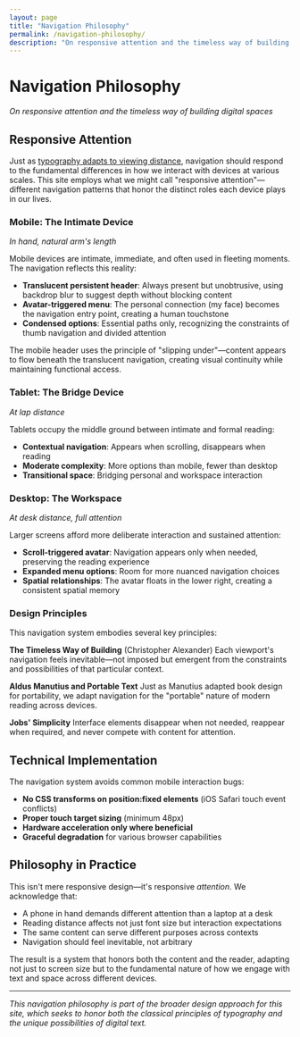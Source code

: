 ```yaml
---
layout: page
title: "Navigation Philosophy"
permalink: /navigation-philosophy/
description: "On responsive attention and the timeless way of building digital spaces"
---
```


# Navigation Philosophy
*On responsive attention and the timeless way of building digital spaces*

## Responsive Attention

Just as [typography adapts to viewing distance](/typography-guide/), navigation should respond to the fundamental differences in how we interact with devices at various scales. This site employs what we might call "responsive attention"—different navigation patterns that honor the distinct roles each device plays in our lives.

### Mobile: The Intimate Device
*In hand, natural arm's length*

Mobile devices are intimate, immediate, and often used in fleeting moments. The navigation reflects this reality:

- **Translucent persistent header**: Always present but unobtrusive, using backdrop blur to suggest depth without blocking content
- **Avatar-triggered menu**: The personal connection (my face) becomes the navigation entry point, creating a human touchstone
- **Condensed options**: Essential paths only, recognizing the constraints of thumb navigation and divided attention

The mobile header uses the principle of "slipping under"—content appears to flow beneath the translucent navigation, creating visual continuity while maintaining functional access.

### Tablet: The Bridge Device
*At lap distance*

Tablets occupy the middle ground between intimate and formal reading:

- **Contextual navigation**: Appears when scrolling, disappears when reading
- **Moderate complexity**: More options than mobile, fewer than desktop
- **Transitional space**: Bridging personal and workspace interaction

### Desktop: The Workspace
*At desk distance, full attention*

Larger screens afford more deliberate interaction and sustained attention:

- **Scroll-triggered avatar**: Navigation appears only when needed, preserving the reading experience
- **Expanded menu options**: Room for more nuanced navigation choices
- **Spatial relationships**: The avatar floats in the lower right, creating a consistent spatial memory

### Design Principles

This navigation system embodies several key principles:

**The Timeless Way of Building** (Christopher Alexander)
Each viewport's navigation feels inevitable—not imposed but emergent from the constraints and possibilities of that particular context.

**Aldus Manutius and Portable Text**
Just as Manutius adapted book design for portability, we adapt navigation for the "portable" nature of modern reading across devices.

**Jobs' Simplicity**
Interface elements disappear when not needed, reappear when required, and never compete with content for attention.

## Technical Implementation

The navigation system avoids common mobile interaction bugs:

- **No CSS transforms on position:fixed elements** (iOS Safari touch event conflicts)
- **Proper touch target sizing** (minimum 48px)
- **Hardware acceleration only where beneficial**
- **Graceful degradation** for various browser capabilities

## Philosophy in Practice

This isn't mere responsive design—it's responsive *attention*. We acknowledge that:

- A phone in hand demands different attention than a laptop at a desk
- Reading distance affects not just font size but interaction expectations  
- The same content can serve different purposes across contexts
- Navigation should feel inevitable, not arbitrary

The result is a system that honors both the content and the reader, adapting not just to screen size but to the fundamental nature of how we engage with text and space across different devices.

---

*This navigation philosophy is part of the broader design approach for this site, which seeks to honor both the classical principles of typography and the unique possibilities of digital text.*